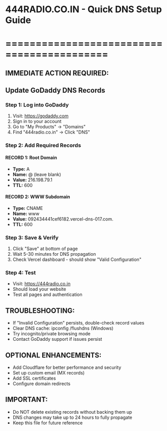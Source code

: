 # 444RADIO.CO.IN - Quick DNS Setup Guide
# ===========================================

## IMMEDIATE ACTION REQUIRED:
## Update GoDaddy DNS Records

### Step 1: Log into GoDaddy
1. Visit: https://godaddy.com
2. Sign in to your account
3. Go to "My Products" → "Domains"
4. Find "444radio.co.in" → Click "DNS"

### Step 2: Add Required Records

#### RECORD 1: Root Domain
- **Type:** A
- **Name:** @ (leave blank)
- **Value:** 216.198.79.1
- **TTL:** 600

#### RECORD 2: WWW Subdomain
- **Type:** CNAME
- **Name:** www
- **Value:** 092434441cef6182.vercel-dns-017.com.
- **TTL:** 600

### Step 3: Save & Verify
1. Click "Save" at bottom of page
2. Wait 5-30 minutes for DNS propagation
3. Check Vercel dashboard - should show "Valid Configuration"

### Step 4: Test
- Visit: https://444radio.co.in
- Should load your website
- Test all pages and authentication

## TROUBLESHOOTING:
- If "Invalid Configuration" persists, double-check record values
- Clear DNS cache: ipconfig /flushdns (Windows)
- Try incognito/private browsing mode
- Contact GoDaddy support if issues persist

## OPTIONAL ENHANCEMENTS:
- Add Cloudflare for better performance and security
- Set up custom email (MX records)
- Add SSL certificates
- Configure domain redirects

## IMPORTANT:
- Do NOT delete existing records without backing them up
- DNS changes may take up to 24 hours to fully propagate
- Keep this file for future reference
